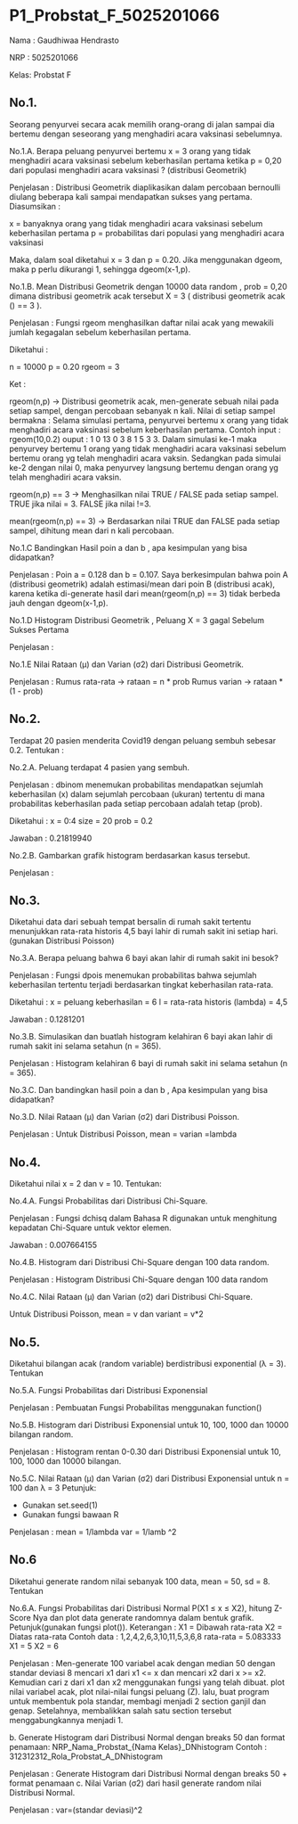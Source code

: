 # P1_Probstat_F_5025201066 #
Nama : Gaudhiwaa Hendrasto

NRP : 5025201066

Kelas: Probstat F

## No.1.
Seorang penyurvei secara acak memilih orang-orang di jalan sampai dia bertemu dengan seseorang yang menghadiri acara vaksinasi sebelumnya.

No.1.A. 
Berapa peluang penyurvei bertemu x = 3 orang yang tidak menghadiri acara vaksinasi sebelum keberhasilan pertama ketika p = 0,20 dari populasi menghadiri acara vaksinasi ? (distribusi Geometrik)

Penjelasan :
Distribusi Geometrik diaplikasikan dalam percobaan bernoulli diulang beberapa kali sampai mendapatkan sukses yang pertama. Diasumsikan : 

x = banyaknya orang yang tidak menghadiri acara vaksinasi sebelum keberhasilan pertama
p = probabilitas dari populasi yang menghadiri acara vaksinasi

Maka, dalam soal diketahui x = 3 dan p = 0.20. Jika menggunakan dgeom, maka p perlu dikurangi 1, sehingga dgeom(x-1,p).

No.1.B. 
Mean Distribusi Geometrik dengan 10000 data random , prob = 0,20 dimana distribusi geometrik acak tersebut X = 3 ( distribusi geometrik acak () == 3 ). 

Penjelasan :
Fungsi rgeom menghasilkan daftar nilai acak yang mewakili jumlah kegagalan sebelum keberhasilan pertama.

Diketahui :

n = 10000
p = 0.20
rgeom = 3

Ket :

rgeom(n,p) -> Distribusi geometrik acak, men-generate sebuah nilai pada setiap sampel, dengan percobaan sebanyak n kali. Nilai di setiap sampel bermakna : Selama simulasi pertama, penyurvei bertemu x orang yang tidak menghadiri acara vaksinasi sebelum keberhasilan pertama. Contoh input : rgeom(10,0.2) ouput : 1  0 13  0  3  8  1  5  3  3. Dalam simulasi ke-1 maka penyurvey bertemu 1 orang yang tidak menghadiri acara vaksinasi sebelum bertemu orang yg telah menghadiri acara vaksin. Sedangkan pada simulai ke-2 dengan nilai 0, maka penyurvey langsung bertemu dengan orang yg telah menghadiri acara vaksin.

rgeom(n,p) == 3 -> Menghasilkan nilai TRUE / FALSE pada setiap sampel. TRUE jika nilai = 3. FALSE jika nilai !=3.

mean(rgeom(n,p) == 3) -> Berdasarkan nilai TRUE dan FALSE pada setiap sampel, dihitung mean dari n kali percobaan.

No.1.C
Bandingkan Hasil poin a dan b , apa kesimpulan yang bisa didapatkan?

Penjelasan :
Poin a = 0.128 dan b = 0.107.
Saya berkesimpulan bahwa poin A (distribusi geometrik) adalah estimasi/mean dari poin B (distribusi acak), karena ketika di-generate hasil dari mean(rgeom(n,p) == 3) tidak berbeda jauh dengan dgeom(x-1,p).

No.1.D
Histogram Distribusi Geometrik , Peluang X = 3 gagal Sebelum Sukses Pertama

Penjelasan :

No.1.E
Nilai Rataan (μ) dan Varian (σ2) dari Distribusi Geometrik.

Penjelasan : 
Rumus rata-rata -> rataan = n * prob
Rumus varian -> rataan * (1 - prob)

## No.2.
Terdapat 20 pasien menderita Covid19 dengan peluang sembuh sebesar 0.2. Tentukan :

No.2.A.
Peluang terdapat 4 pasien yang sembuh.

Penjelasan :
dbinom menemukan probabilitas mendapatkan sejumlah keberhasilan (x) dalam sejumlah percobaan (ukuran) tertentu di mana probabilitas keberhasilan pada setiap percobaan adalah tetap (prob).

Diketahui :
x = 0:4
size = 20
prob = 0.2

Jawaban : 0.21819940

No.2.B.
Gambarkan grafik histogram berdasarkan kasus tersebut.

Penjelasan :

## No.3.
Diketahui data dari sebuah tempat bersalin di rumah sakit tertentu menunjukkan rata-rata historis 4,5 bayi lahir di rumah sakit ini setiap hari. (gunakan Distribusi Poisson)

No.3.A. Berapa peluang bahwa 6 bayi akan lahir di rumah sakit ini besok?

Penjelasan :
Fungsi dpois menemukan probabilitas bahwa sejumlah keberhasilan tertentu terjadi berdasarkan tingkat keberhasilan rata-rata.

Diketahui :
x = peluang keberhasilan = 6
l = rata-rata historis (lambda) = 4,5

Jawaban : 0.1281201

No.3.B. Simulasikan dan buatlah histogram kelahiran 6 bayi akan lahir di rumah sakit ini selama setahun (n = 365).

Penjelasan :
Histogram kelahiran 6 bayi di rumah sakit ini selama setahun (n = 365).

No.3.C. 
Dan bandingkan hasil poin a dan b , Apa kesimpulan yang bisa didapatkan?

No.3.D. 
Nilai Rataan (μ) dan Varian (σ2) dari Distribusi Poisson.

Penjelasan :
Untuk Distribusi Poisson, mean = varian =lambda

## No.4.
Diketahui nilai x = 2 dan v = 10. Tentukan:

No.4.A. Fungsi Probabilitas dari Distribusi Chi-Square.

Penjelasan : 
Fungsi dchisq dalam Bahasa R digunakan untuk menghitung kepadatan Chi-Square untuk vektor elemen.

Jawaban : 0.007664155

No.4.B. Histogram dari Distribusi Chi-Square dengan 100 data random.

Penjelasan : 
Histogram Distribusi Chi-Square dengan 100 data random

No.4.C. Nilai Rataan (μ) dan Varian (σ2) dari Distribusi Chi-Square.

Untuk Distribusi Poisson, mean = v dan variant = v*2

## No.5. 
Diketahui bilangan acak (random variable) berdistribusi exponential (λ = 3). Tentukan

No.5.A. Fungsi Probabilitas dari Distribusi Exponensial

Penjelasan :
Pembuatan Fungsi Probabilitas menggunakan function()

No.5.B. Histogram dari Distribusi Exponensial untuk 10, 100, 1000 dan 10000 bilangan random.

Penjelasan :
Histogram rentan 0-0.30 dari Distribusi Exponensial untuk 10, 100, 1000 dan 10000 bilangan.

No.5.C. Nilai Rataan (μ) dan Varian (σ2) dari Distribusi Exponensial untuk n = 100 dan λ = 3 Petunjuk:
- Gunakan set.seed(1)
- Gunakan fungsi bawaan R

Penjelasan :
mean = 1/lambda
var = 1/lamb ^2

## No.6 
Diketahui generate random nilai sebanyak 100 data, mean = 50, sd = 8. Tentukan

No.6.A. Fungsi Probabilitas dari Distribusi Normal P(X1 ≤ x ≤ X2), hitung Z-Score Nya dan plot data generate randomnya dalam bentuk grafik. Petunjuk(gunakan fungsi plot()).
Keterangan :
X1 = Dibawah rata-rata
X2 = Diatas rata-rata 
Contoh data : 1,2,4,2,6,3,10,11,5,3,6,8 rata-rata = 5.083333
X1 = 5
X2 = 6

Penjelasan :
Men-generate 100 variabel acak dengan median 50 dengan standar deviasi 8
mencari x1 dari x1 <= x dan mencari x2 dari x >= x2.
Kemudian cari z dari x1 dan x2 menggunakan fungsi yang telah dibuat.
plot nilai variabel acak, plot nilai-nilai fungsi peluang (Z).
lalu, buat program untuk membentuk pola standar, membagi menjadi 2 section ganjil dan genap.
Setelahnya, membalikkan salah satu section tersebut menggabungkannya menjadi 1.


b. Generate Histogram dari Distribusi Normal dengan breaks 50 dan format penamaan:
NRP_Nama_Probstat_{Nama Kelas}_DNhistogram
Contoh :
312312312_Rola_Probstat_A_DNhistogram

Penjelasan :
Generate Histogram dari Distribusi Normal dengan breaks 50 + format penamaan
c. Nilai Varian (σ2) dari hasil generate random nilai Distribusi Normal.

Penjelasan :
var=(standar deviasi)^2
